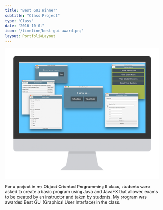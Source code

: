 ```yaml
---
title: "Best GUI Winner"
subtitle: "Class Project"
type: "Class"
date: "2016-10-01"
icon: "/timeline/best-gui-award.png"
layout: PortfolioLayout
---
```

<img src="./screenshot.png" class="screenshot" />

For a project in my Object Oriented Programming II class, students were asked to create a basic program using Java and JavaFX that allowed exams to be created by an instructor and taken by students. My program was awarded Best GUI (Graphical User Interface) in the class.

